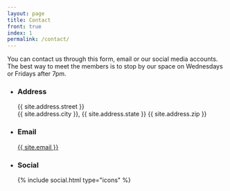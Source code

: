 ```yaml
---
layout: page
title: Contact
front: true
index: 1
permalink: /contact/
---
```


<p>You can contact us through this form, email or our social media accounts. The best way to meet the members is to stop by our space on Wednesdays or Fridays after 7pm.</p>
<!-- <div class="split style1">
	<section>
		<form method="post" action="#">
			<div class="field half first">
				<label for="name">Name</label>
				<input type="text" name="name" id="name" />
			</div>
			<div class="field half">
				<label for="email">Email</label>
				<input type="text" name="email" id="email" />
			</div>
			<div class="field">
				<label for="message">Message</label>
				<textarea name="message" id="message" rows="5"></textarea>
			</div>
			<ul class="actions">
				<li><a href="" class="button submit">Send Message</a></li>
			</ul>
		</form>
	</section> -->
<div class="style2">
	<section>
		<ul class="contact">
			<li>
				<h3>Address</h3>
				<span>{{ site.address.street }}<br />
				{{ site.address.city }}, {{ site.address.state }} {{ site.address.zip }}</span>
			</li>
			<li>
				<h3>Email</h3>
				<a href="#">{{ site.email }}</a>
			</li>
			<li>
				<h3>Social</h3>
				{% include social.html type="icons" %}
			</li>
		</ul>
	</section>
</div>
